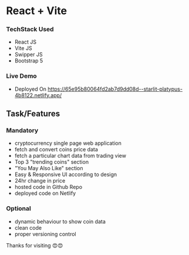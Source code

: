 # React + Vite

### TechStack Used
- React JS
- Vite JS
- Swipper JS
- Bootstrap 5

### Live Demo
- Deployed On
  https://65e95b80064fd2ab7d9dd08d--starlit-platypus-4b8122.netlify.app/



## Task/Features
### Mandatory
- cryptocurrency single page web application
- fetch and convert coins price data
- fetch a particular chart data from trading view
- Top 3 "trending coins" section
- "You May Also Like" section
- Easy & Responsive UI according to design
- 24hr change in price
- hosted code in Github Repo
- deployed code on Netlify

### Optional
- dynamic behaviour to show coin data
- clean code
- proper versioning control


Thanks for visiting 😍😍

